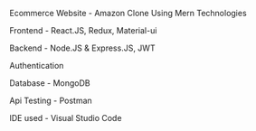 Ecommerce Website - Amazon Clone
Using Mern Technologies


Frontend - React.JS, Redux, Material-ui

Backend - Node.JS & Express.JS, JWT

Authentication

Database - MongoDB

Api Testing - Postman

IDE used - Visual Studio Code
